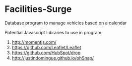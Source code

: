 # Facilities-Surge
Database program to manage vehicles based on a calendar

Potential Javascript Libraries to use in program:

1) http://momentjs.com/
2) https://github.com/Leaflet/Leaflet
3) https://github.com/HubSpot/drop
4) http://justindomingue.github.io/ohSnap/
